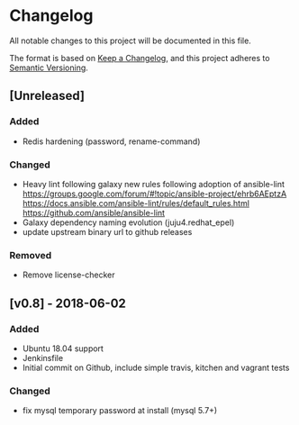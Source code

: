# Changelog
All notable changes to this project will be documented in this file.

The format is based on [Keep a Changelog](https://keepachangelog.com/en/1.0.0/),
and this project adheres to [Semantic Versioning](https://semver.org/spec/v2.0.0.html).

## [Unreleased]

### Added
- Redis hardening (password, rename-command)

### Changed
- Heavy lint following galaxy new rules following adoption of ansible-lint
https://groups.google.com/forum/#!topic/ansible-project/ehrb6AEptzA
https://docs.ansible.com/ansible-lint/rules/default_rules.html
https://github.com/ansible/ansible-lint
- Galaxy dependency naming evolution (juju4.redhat_epel)
- update upstream binary url to github releases

### Removed
- Remove license-checker

## [v0.8] - 2018-06-02

### Added
- Ubuntu 18.04 support
- Jenkinsfile
- Initial commit on Github, include simple travis, kitchen and vagrant tests

### Changed
- fix mysql temporary password at install (mysql 5.7+)

